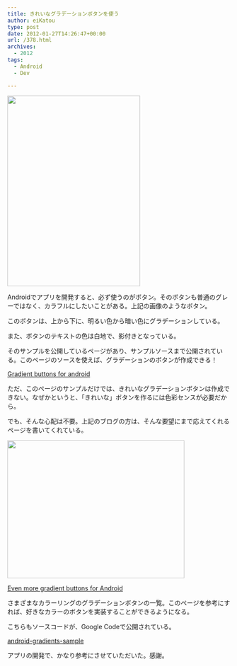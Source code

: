 ```yaml
---
title: きれいなグラデーションボタンを使う
author: eiKatou
type: post
date: 2012-01-27T14:26:47+00:00
url: /378.html
archives:
  - 2012
tags:
  - Android
  - Dev

---
```

[<img src="/uploads/2012/01/20120127b.jpg" alt="" title="20120127b" width="300" height="431" class="alignnone size-full wp-image-380" srcset="/uploads/2012/01/20120127b.jpg 300w, /uploads/2012/01/20120127b-208x300.jpg 208w" sizes="(max-width: 300px) 100vw, 300px" />][1]

Androidでアプリを開発すると、必ず使うのがボタン。そのボタンも普通のグレーではなく、カラフルにしたいことがある。上記の画像のようなボタン。

このボタンは、上から下に、明るい色から暗い色にグラデーションしている。
  
また、ボタンのテキストの色は白地で、影付きとなっている。

<!--more-->

そのサンプルを公開しているページがあり、サンプルソースまで公開されている。このページのソースを使えば、グラデーションのボタンが作成できる！
  
[Gradient buttons for android][2]

ただ、このページのサンプルだけでは、きれいなグラデーションボタンは作成できない。なぜかというと、「きれいな」ボタンを作るには色彩センスが必要だから。
  
でも、そんな心配は不要。上記のブログの方は、そんな要望にまで応えてくれるページを書いてくれている。

[<img src="/uploads/2012/01/20120127a.png" alt="" title="20120127a" width="400" height="312" class="alignnone size-full wp-image-379" srcset="/uploads/2012/01/20120127a.png 400w, /uploads/2012/01/20120127a-300x234.png 300w, /uploads/2012/01/20120127a-384x300.png 384w" sizes="(max-width: 400px) 100vw, 400px" />][3]

[Even more gradient buttons for Android][4]

さまざまなカラーリングのグラデーションボタンの一覧。このページを参考にすれば、好きなカラーのボタンを実装することができるようになる。
  
こちらもソースコードが、Google Codeで公開されている。
  
[android-gradients-sample][5]

アプリの開発で、かなり参考にさせていただいた。感謝。

 [1]: /uploads/2012/01/20120127b.jpg
 [2]: http://www.dibbus.com/2011/02/gradient-buttons-for-android/
 [3]: /uploads/2012/01/20120127a.png
 [4]: http://www.dibbus.com/2011/08/even-more-gradient-buttons-for-android/
 [5]: http://code.google.com/p/android-gradients-sample/
